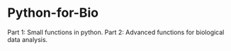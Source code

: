 # Python-for-Bio

Part 1: Small functions in python.
Part 2: Advanced functions for biological data analysis.
